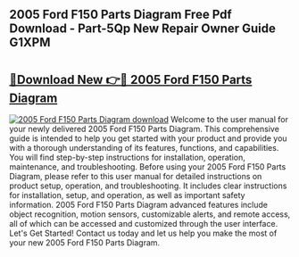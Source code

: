 ## 2005 Ford F150 Parts Diagram Free Pdf Download - Part-5Qp New Repair Owner Guide G1XPM

# <h2><a href="http://dfq89vu.blite.top/?on=2005+Ford+F150+Parts+Diagram">🔗Download New 👉🔴 2005 Ford F150 Parts Diagram</a></h2>

[![2005 Ford F150 Parts Diagram download](https://i.imgur.com/lujVjoI.png)](http://dfq89vu.blite.top/?on=2005+Ford+F150+Parts+Diagram)
Welcome to the user manual for your newly delivered 2005 Ford F150 Parts Diagram. This comprehensive guide is intended to help you get started with your product and provide you with a thorough understanding of its features, functions, and capabilities. You will find step-by-step instructions for installation, operation, maintenance, and troubleshooting. Before using your 2005 Ford F150 Parts Diagram, please refer to this user manual for detailed instructions on product setup, operation, and troubleshooting. It includes clear instructions for installation, setup, and operation, as well as important safety information. 2005 Ford F150 Parts Diagram advanced features include object recognition, motion sensors, customizable alerts, and remote access, all of which can be accessed and customized through the user interface. Let's Get Started! Contact us today and let us help you make the most of your new 2005 Ford F150 Parts Diagram.

